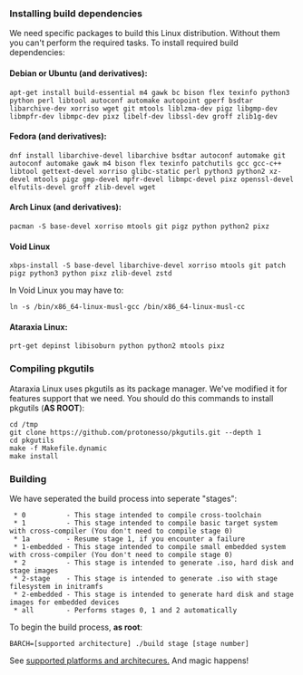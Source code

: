 ### Installing build dependencies
We need specific packages to build this Linux distribution. Without them you can't perform the required tasks. To install required build dependencies:
#### Debian or Ubuntu (and derivatives):
```
apt-get install build-essential m4 gawk bc bison flex texinfo python3 python perl libtool autoconf automake autopoint gperf bsdtar libarchive-dev xorriso wget git mtools liblzma-dev pigz libgmp-dev libmpfr-dev libmpc-dev pixz libelf-dev libssl-dev groff zlib1g-dev
```
#### Fedora (and derivatives):
```
dnf install libarchive-devel libarchive bsdtar autoconf automake git autoconf automake gawk m4 bison flex texinfo patchutils gcc gcc-c++ libtool gettext-devel xorriso glibc-static perl python3 python2 xz-devel mtools pigz gmp-devel mpfr-devel libmpc-devel pixz openssl-devel elfutils-devel groff zlib-devel wget
```
#### Arch Linux (and derivatives):
```
pacman -S base-devel xorriso mtools git pigz python python2 pixz
```
#### Void Linux
```
xbps-install -S base-devel libarchive-devel xorriso mtools git patch pigz python3 python pixz zlib-devel zstd
```
  In Void Linux you may have to:
```
ln -s /bin/x86_64-linux-musl-gcc /bin/x86_64-linux-musl-cc
```
#### Ataraxia Linux:
```
prt-get depinst libisoburn python python2 mtools pixz
```

### Compiling pkgutils
Ataraxia Linux uses pkgutils as its package manager. We've modified it for features support that we need. You should do this commands to install pkgutils (**AS ROOT**):
```
cd /tmp
git clone https://github.com/protonesso/pkgutils.git --depth 1
cd pkgutils
make -f Makefile.dynamic
make install
```

### Building
We have seperated the build process into seperate "stages":
```
 * 0          - This stage intended to compile cross-toolchain
 * 1          - This stage intended to compile basic target system with cross-compiler (You don't need to compile stage 0)
 * 1a         - Resume stage 1, if you encounter a failure 
 * 1-embedded - This stage intended to compile small embedded system with cross-compiler (You don't need to compile stage 0)
 * 2          - This stage is intended to generate .iso, hard disk and stage images
 * 2-stage    - This stage is intended to generate .iso with stage filesystem in initramfs
 * 2-embedded - This stage is intended to generate hard disk and stage images for embedded devices
 * all        - Performs stages 0, 1 and 2 automatically

```
To begin the build process, **as root**:
```
BARCH=[supported architecture] ./build stage [stage number]
```
See [supported platforms and architecures.](platforms.md)
And magic happens!
